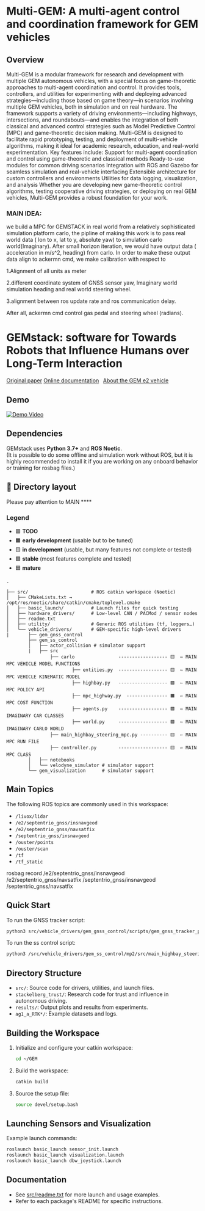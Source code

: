 # Multi-GEM: A multi-agent control and coordination framework for GEM vehicles

## Overview

Multi-GEM is a modular framework for research and development with multiple GEM autonomous vehicles, with a special focus on game-theoretic approaches to multi-agent coordination and control. It provides tools, controllers, and utilities for experimenting with and deploying advanced strategies—including those based on game theory—in scenarios involving multiple GEM vehicles, both in simulation and on real hardware.
The framework supports a variety of driving environments—including highways, intersections, and roundabouts—and enables the integration of both classical and advanced control strategies such as Model Predictive Control (MPC) and game-theoretic decision making. Multi-GEM is designed to facilitate rapid prototyping, testing, and deployment of multi-vehicle algorithms, making it ideal for academic research, education, and real-world experimentation.
Key features include:
Support for multi-agent coordination and control using game-theoretic and classical methods
Ready-to-use modules for common driving scenarios
Integration with ROS and Gazebo for seamless simulation and real-vehicle interfacing
Extensible architecture for custom controllers and environments
Utilities for data logging, visualization, and analysis
Whether you are developing new game-theoretic control algorithms, testing cooperative driving strategies, or deploying on real GEM vehicles, Multi-GEM provides a robust foundation for your work.

### MAIN IDEA: 

we build a MPC for GEMSTACK in real world from a relatively sophisticated simulation platform carlo, the pipline of making this work is to pass real world data ( lon to x, lat to y, absolute yaw) to simulation carlo world(Imaginary). After small horizon iteration, we would have output data ( acceleration in m/s^2, heading) from carlo. In order to make these output data align to ackermn cmd, we make calibration with respect to 

   1.Alignment of all units as meter
        
   2.different coordinate system of GNSS sensor yaw, Imaginary world simulation heading and real world steering wheel.  
        
   3.alignment between ros update rate and ros communication delay.
        
After all, ackermn cmd control gas pedal and steering wheel (radians).

# GEMstack: software for Towards Robots that Influence Humans over Long-Term Interaction

[Original paper](https://ieeexplore.ieee.org/abstract/document/10160321)
[Online documentation](https://gemstack.readthedocs.org) 
[About the GEM e2 vehicle](https://publish.illinois.edu/robotics-autonomy-resources/gem/)

## Demo
[![Demo Video](https://img.youtube.com/vi/ePmhrkKGKno/0.jpg)](https://www.youtube.com/watch?v=ePmhrkKGKno)

## Dependencies
GEMstack uses **Python 3.7+** and **ROS Noetic**.  
(It is possible to do some offline and simulation work without ROS, but it is highly recommended to install it if you are working on any onboard behavior or training for rosbag files.)


## 📂 Directory layout
Please pay attention to MAIN ****
### Legend

- 🟥 **TODO**
- 🟧 **early development** (usable but to be tuned)
- 🟨 **in development** (usable, but many features not complete or tested)
- 🟩 **stable** (most features complete and tested)
- 🟦 **mature**

```text
.

├── src/                       # ROS catkin workspace (Noetic)
│   ├── CMakeLists.txt → /opt/ros/noetic/share/catkin/cmake/toplevel.cmake
│   ├── basic_launch/          # Launch files for quick testing
│   ├── hardware_drivers/      # Low-level CAN / PACMod / sensor nodes
│   ├── readme.txt
│   ├── utility/               # Generic ROS utilities (tf, loggers…)
│   └── vehicle_drivers/       # GEM-specific high-level drivers
|       ├── gem_gnss_control
        ├── gem_ss_control
        │   ├── actor_collision # simulator support
        |   ├── src
                ├── carlo                ------------------ 🟨  ← MAIN MPC VEHICLE MODEL FUNCTIONS
                        ├── entities.py  ------------------ 🟨  ← MAIN MPC VEHICLE KINEMATIC MODEL
                        ├── highbay.py   ------------------ 🟩  ← MAIN MPC POLICY API
                        ├── mpc_highway.py  --------------- 🟧  ← MAIN MPC COST FUNCTION
                        ├── agents.py    ------------------ 🟩  ← MAIN IMAGINARY CAR CLASSES
                        ├── world.py     ------------------ 🟩  ← MAIN IMAGINARY CARLO WORLD
                ├── main_highbay_steering_mpc.py ---------- 🟨  ← MAIN MPC RUN FILE
                ├── controller.py        ------------------ 🟨  ← MAIN MPC CLASS
        │   ├── notebooks
        │   └── velodyne_simulator # simulator support
        └── gem_visualization      # simulator support
```
## Main Topics
The following ROS topics are commonly used in this workspace:
- `/livox/lidar`
- `/e2/septentrio_gnss/insnavgeod`
- `/e2/septentrio_gnss/navsatfix`
- `/septentrio_gnss/insnavgeod`
- `/ouster/points`
- `/ouster/scan`
- `/tf`
- `/tf_static`

 rosbag record /e2/septentrio_gnss/insnavgeod /e2/septentrio_gnss/navsatfix /septentrio_gnss/insnavgeod /septentrio_gnss/navsatfix

## Quick Start

To run the GNSS tracker script:
```sh
python3 src/vehicle_drivers/gem_gnss_control/scripts/gem_gnss_tracker_pp.py
```

To run the ss control script:
```sh
python3 /src/vehicle_drivers/gem_ss_control/mp2/src/main_highbay_steering_mpc.py
```

## Directory Structure

- `src/`: Source code for drivers, utilities, and launch files.
- `stackelberg_trust/`: Research code for trust and influence in autonomous driving.
- `results/`: Output plots and results from experiments.
- `ag1_a_RTK*/`: Example datasets and logs.

## Building the Workspace

1. Initialize and configure your catkin workspace:
    ```sh
    cd ~/GEM
    ```
2. Build the workspace:
    ```sh
    catkin build
    ```
3. Source the setup file:
    ```sh
    source devel/setup.bash
    ```

## Launching Sensors and Visualization

Example launch commands:
```sh
roslaunch basic_launch sensor_init.launch
roslaunch basic_launch visualization.launch
roslaunch basic_launch dbw_joystick.launch
```

## Documentation

- See [src/readme.txt](src/readme.txt) for more launch and usage examples.
- Refer to each package's README for specific instructions.


